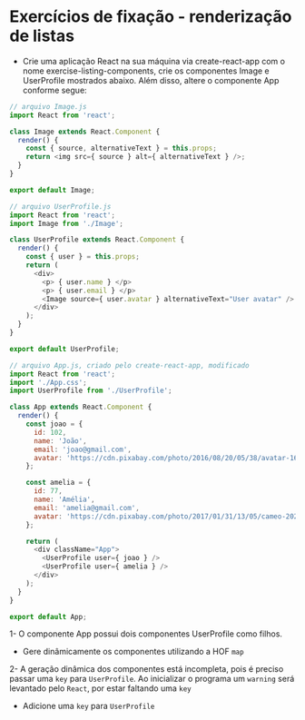 # Exercícios de fixação - renderização de listas

- Crie uma aplicação React na sua máquina via create-react-app com o nome exercise-listing-components, crie os componentes Image e UserProfile mostrados abaixo. Além disso, altere o componente App conforme segue:
```javascript
// arquivo Image.js
import React from 'react';

class Image extends React.Component {
  render() {
    const { source, alternativeText } = this.props;
    return <img src={ source } alt={ alternativeText } />;
  }
}

export default Image;
```

```javascript
// arquivo UserProfile.js
import React from 'react';
import Image from './Image';

class UserProfile extends React.Component {
  render() {
    const { user } = this.props;
    return (
      <div>
        <p> { user.name } </p>
        <p> { user.email } </p>
        <Image source={ user.avatar } alternativeText="User avatar" />
      </div>
    );
  }
}

export default UserProfile;
```

```javascript
// arquivo App.js, criado pelo create-react-app, modificado
import React from 'react';
import './App.css';
import UserProfile from './UserProfile';

class App extends React.Component {
  render() {
    const joao = {
      id: 102,
      name: 'João',
      email: 'joao@gmail.com',
      avatar: 'https://cdn.pixabay.com/photo/2016/08/20/05/38/avatar-1606916_640.png'
    };

    const amelia = {
      id: 77,
      name: 'Amélia',
      email: 'amelia@gmail.com',
      avatar: 'https://cdn.pixabay.com/photo/2017/01/31/13/05/cameo-2023867_640.png'
    };

    return (
      <div className="App">
        <UserProfile user={ joao } />
        <UserProfile user={ amelia } />
      </div>
    );
  }
}

export default App;
```
1- O componente App possui dois componentes UserProfile como filhos.
- Gere dinâmicamente os componentes utilizando a HOF `map`

2- A geração dinâmica dos componentes está incompleta, pois é preciso passar uma `key` para `UserProfile`. Ao inicializar o programa um `warning` será levantado pelo `React`, por estar faltando uma `key`
- Adicione uma `key` para `UserProfile` 